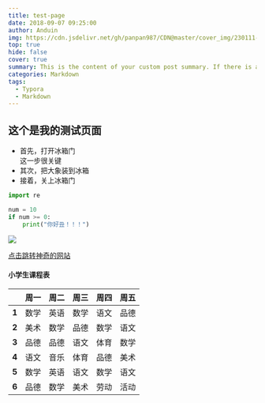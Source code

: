 ```yaml
---
title: test-page
date: 2018-09-07 09:25:00
author: Anduin
img: https://cdn.jsdelivr.net/gh/panpan987/CDN@master/cover_img/230111-1683730871344e.jpg
top: true
hide: false
cover: true
summary: This is the content of your custom post summary. If there is a value for this attribute, the post card summary will display the text, otherwise the program will automatically intercept part of the post content as a summary.
categories: Markdown
tags:
  - Typora
  - Markdown
---
```

## 这个是我的测试页面
- 首先，打开冰箱门  
这一步很关键
- 其次，把大象装到冰箱
- 接着，关上冰箱门
```python
import re

num = 10
if num >= 0:
    print("你好丑！！！")
```

![](https://img0.baidu.com/it/u=4137668574,1684066056&fm=253&app=138&size=w931&n=0&f=JPEG&fmt=auto?sec=1684170000&t=ac248dd8026f545d3e018423b7d4fd73)

[点击跳转神奇的网站](https://www.bilibili.com/read/cv21489146/)

#### 小学生课程表

| |周一|周二|周三|周四|周五|
|--:|---|---|---|---|---|
|**1**|数学|英语|数学|语文|品德|
|**2**|美术|数学|品德|数学|语文|
|**3**|品德|品德|语文|体育|数学|
|**4**|语文|音乐|体育|品德|美术|
|**5**|数学|英语|语文|数学|语文|
|**6**|品德|数学|美术|劳动|活动|
